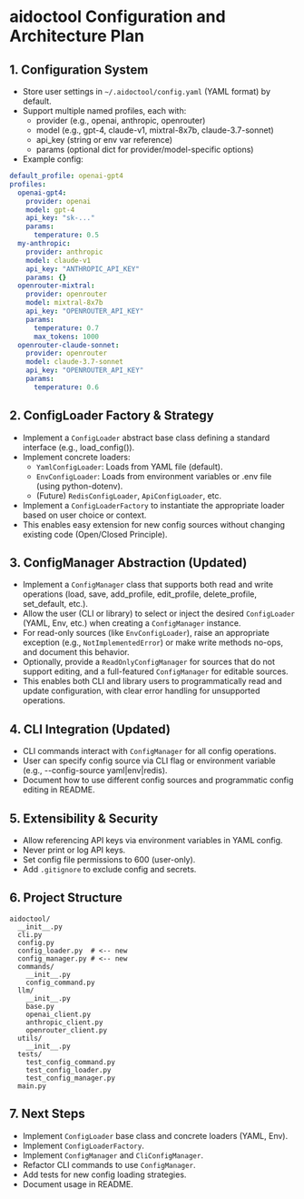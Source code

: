 # aidoctool Configuration and Architecture Plan

## 1. Configuration System
- Store user settings in `~/.aidoctool/config.yaml` (YAML format) by default.
- Support multiple named profiles, each with:
  - provider (e.g., openai, anthropic, openrouter)
  - model (e.g., gpt-4, claude-v1, mixtral-8x7b, claude-3.7-sonnet)
  - api_key (string or env var reference)
  - params (optional dict for provider/model-specific options)
- Example config:

```yaml
default_profile: openai-gpt4
profiles:
  openai-gpt4:
    provider: openai
    model: gpt-4
    api_key: "sk-..."
    params:
      temperature: 0.5
  my-anthropic:
    provider: anthropic
    model: claude-v1
    api_key: "ANTHROPIC_API_KEY"
    params: {}
  openrouter-mixtral:
    provider: openrouter
    model: mixtral-8x7b
    api_key: "OPENROUTER_API_KEY"
    params:
      temperature: 0.7
      max_tokens: 1000
  openrouter-claude-sonnet:
    provider: openrouter
    model: claude-3.7-sonnet
    api_key: "OPENROUTER_API_KEY"
    params:
      temperature: 0.6
```

## 2. ConfigLoader Factory & Strategy
- Implement a `ConfigLoader` abstract base class defining a standard interface (e.g., load_config()).
- Implement concrete loaders:
  - `YamlConfigLoader`: Loads from YAML file (default).
  - `EnvConfigLoader`: Loads from environment variables or .env file (using python-dotenv).
  - (Future) `RedisConfigLoader`, `ApiConfigLoader`, etc.
- Implement a `ConfigLoaderFactory` to instantiate the appropriate loader based on user choice or context.
- This enables easy extension for new config sources without changing existing code (Open/Closed Principle).

## 3. ConfigManager Abstraction (Updated)
- Implement a `ConfigManager` class that supports both read and write operations (load, save, add_profile, edit_profile, delete_profile, set_default, etc.).
- Allow the user (CLI or library) to select or inject the desired `ConfigLoader` (YAML, Env, etc.) when creating a `ConfigManager` instance.
- For read-only sources (like `EnvConfigLoader`), raise an appropriate exception (e.g., `NotImplementedError`) or make write methods no-ops, and document this behavior.
- Optionally, provide a `ReadOnlyConfigManager` for sources that do not support editing, and a full-featured `ConfigManager` for editable sources.
- This enables both CLI and library users to programmatically read and update configuration, with clear error handling for unsupported operations.

## 4. CLI Integration (Updated)
- CLI commands interact with `ConfigManager` for all config operations.
- User can specify config source via CLI flag or environment variable (e.g., --config-source yaml|env|redis).
- Document how to use different config sources and programmatic config editing in README.

## 5. Extensibility & Security
- Allow referencing API keys via environment variables in YAML config.
- Never print or log API keys.
- Set config file permissions to 600 (user-only).
- Add `.gitignore` to exclude config and secrets.

## 6. Project Structure
```
aidoctool/
  __init__.py
  cli.py
  config.py
  config_loader.py  # <-- new
  config_manager.py # <-- new
  commands/
    __init__.py
    config_command.py
  llm/
    __init__.py
    base.py
    openai_client.py
    anthropic_client.py
    openrouter_client.py
  utils/
    __init__.py
  tests/
    test_config_command.py
    test_config_loader.py
    test_config_manager.py
  main.py
```

## 7. Next Steps
- Implement `ConfigLoader` base class and concrete loaders (YAML, Env).
- Implement `ConfigLoaderFactory`.
- Implement `ConfigManager` and `CliConfigManager`.
- Refactor CLI commands to use `ConfigManager`.
- Add tests for new config loading strategies.
- Document usage in README.
